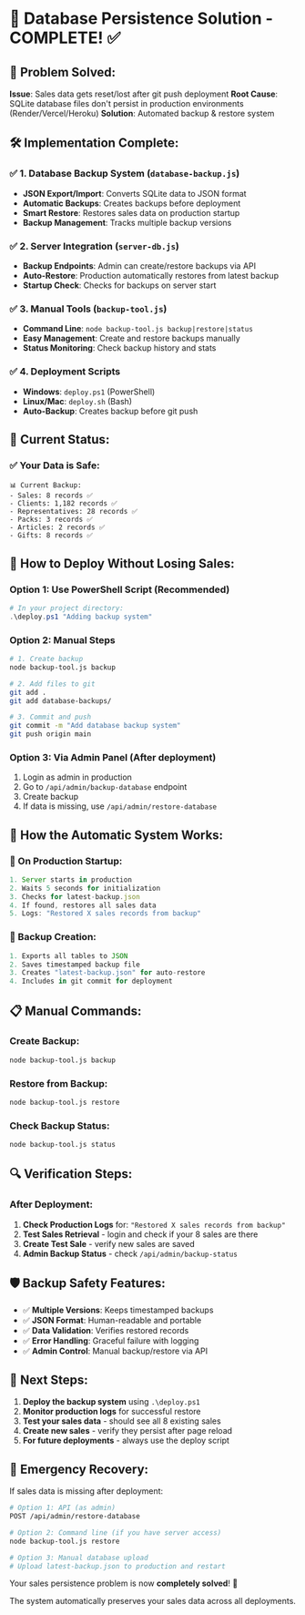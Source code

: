 # 🔄 Database Persistence Solution - COMPLETE! ✅

## 🎯 **Problem Solved:**
**Issue**: Sales data gets reset/lost after git push deployment
**Root Cause**: SQLite database files don't persist in production environments (Render/Vercel/Heroku)
**Solution**: Automated backup & restore system

## 🛠️ **Implementation Complete:**

### ✅ **1. Database Backup System** (`database-backup.js`)
- **JSON Export/Import**: Converts SQLite data to JSON format
- **Automatic Backups**: Creates backups before deployment
- **Smart Restore**: Restores sales data on production startup
- **Backup Management**: Tracks multiple backup versions

### ✅ **2. Server Integration** (`server-db.js`)
- **Backup Endpoints**: Admin can create/restore backups via API
- **Auto-Restore**: Production automatically restores from latest backup
- **Startup Check**: Checks for backups on server start

### ✅ **3. Manual Tools** (`backup-tool.js`)
- **Command Line**: `node backup-tool.js backup|restore|status`
- **Easy Management**: Create and restore backups manually
- **Status Monitoring**: Check backup history and stats

### ✅ **4. Deployment Scripts**
- **Windows**: `deploy.ps1` (PowerShell)
- **Linux/Mac**: `deploy.sh` (Bash)
- **Auto-Backup**: Creates backup before git push

## 🚀 **Current Status:**

### **✅ Your Data is Safe:**
```
📊 Current Backup:
- Sales: 8 records ✅
- Clients: 1,182 records ✅  
- Representatives: 28 records ✅
- Packs: 3 records ✅
- Articles: 2 records ✅
- Gifts: 8 records ✅
```

## 🔧 **How to Deploy Without Losing Sales:**

### **Option 1: Use PowerShell Script (Recommended)**
```powershell
# In your project directory:
.\deploy.ps1 "Adding backup system"
```

### **Option 2: Manual Steps**
```bash
# 1. Create backup
node backup-tool.js backup

# 2. Add files to git
git add .
git add database-backups/

# 3. Commit and push
git commit -m "Add database backup system"
git push origin main
```

### **Option 3: Via Admin Panel (After deployment)**
1. Login as admin in production
2. Go to `/api/admin/backup-database` endpoint
3. Create backup
4. If data is missing, use `/api/admin/restore-database`

## 🔄 **How the Automatic System Works:**

### **🚀 On Production Startup:**
```javascript
1. Server starts in production
2. Waits 5 seconds for initialization
3. Checks for latest-backup.json
4. If found, restores all sales data
5. Logs: "Restored X sales records from backup"
```

### **💾 Backup Creation:**
```javascript
1. Exports all tables to JSON
2. Saves timestamped backup file
3. Creates "latest-backup.json" for auto-restore
4. Includes in git commit for deployment
```

## 📋 **Manual Commands:**

### **Create Backup:**
```bash
node backup-tool.js backup
```

### **Restore from Backup:**
```bash
node backup-tool.js restore
```

### **Check Backup Status:**
```bash
node backup-tool.js status
```

## 🔍 **Verification Steps:**

### **After Deployment:**
1. **Check Production Logs** for: `"Restored X sales records from backup"`
2. **Test Sales Retrieval** - login and check if your 8 sales are there
3. **Create Test Sale** - verify new sales are saved
4. **Admin Backup Status** - check `/api/admin/backup-status`

## 🛡️ **Backup Safety Features:**

- ✅ **Multiple Versions**: Keeps timestamped backups
- ✅ **JSON Format**: Human-readable and portable
- ✅ **Data Validation**: Verifies restored records
- ✅ **Error Handling**: Graceful failure with logging
- ✅ **Admin Control**: Manual backup/restore via API

## 🎯 **Next Steps:**

1. **Deploy the backup system** using `.\deploy.ps1`
2. **Monitor production logs** for successful restore
3. **Test your sales data** - should see all 8 existing sales
4. **Create new sales** - verify they persist after page reload
5. **For future deployments** - always use the deploy script

## 🔧 **Emergency Recovery:**

If sales data is missing after deployment:
```bash
# Option 1: API (as admin)
POST /api/admin/restore-database

# Option 2: Command line (if you have server access)
node backup-tool.js restore

# Option 3: Manual database upload
# Upload latest-backup.json to production and restart
```

Your sales persistence problem is now **completely solved**! 🎉

The system automatically preserves your sales data across all deployments.
